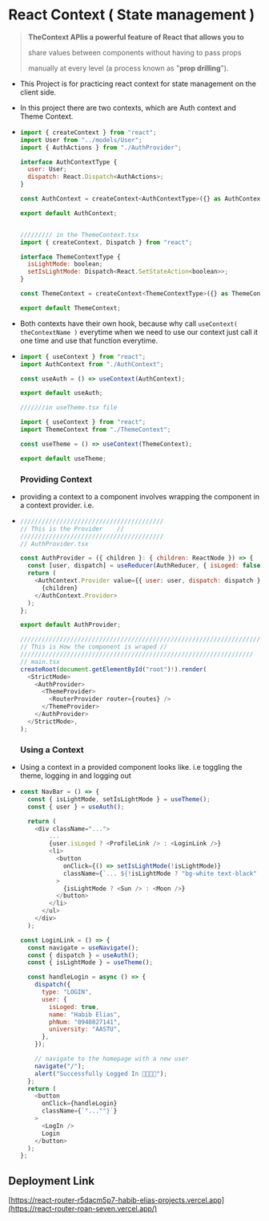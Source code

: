 # React Context ( State management )

> **The****Context API****is a powerful feature of React that allows you to**
>
> share values between components without having to pass props
>
> manually at every level (a process known as "**prop drilling**").

- This Project is for practicing react context for state management on the client side.
- In this project there are two contexts, which are Auth context and Theme Context.
- ```js
  import { createContext } from "react";
  import User from "../models/User";
  import { AuthActions } from "./AuthProvider";

  interface AuthContextType {
    user: User;
    dispatch: React.Dispatch<AuthActions>;
  }

  const AuthContext = createContext<AuthContextType>({} as AuthContextType);

  export default AuthContext;


  ///////// in the ThemeContext.tsx
  import { createContext, Dispatch } from "react";

  interface ThemeContextType {
    isLightMode: boolean;
    setIsLightMode: Dispatch<React.SetStateAction<boolean>>;
  }

  const ThemeContext = createContext<ThemeContextType>({} as ThemeContextType);

  export default ThemeContext;
  ```
- Both contexts have their own hook, because why call `useContext( theContextName )`  everytime when we need to use our context just call it one time and use that function everytime.
- ```js
  import { useContext } from "react";
  import AuthContext from "./AuthContext";

  const useAuth = () => useContext(AuthContext);

  export default useAuth;

  ///////in useTheme.tsx file

  import { useContext } from "react";
  import ThemeContext from "./ThemeContext";

  const useTheme = () => useContext(ThemeContext);

  export default useTheme;

  ```

  ### Providing Context
- providing a context to a component involves wrapping the component in a context provider. i.e.
- ```js
  ////////////////////////////////////////
  // This is the Provider    //
  ////////////////////////////////////////
  // AuthProvider.tsx

  const AuthProvider = ({ children }: { children: ReactNode }) => {
    const [user, dispatch] = useReducer(AuthReducer, { isLoged: false });
    return (
      <AuthContext.Provider value={{ user: user, dispatch: dispatch }}>
        {children}
      </AuthContext.Provider>
    );
  };

  export default AuthProvider;

  ///////////////////////////////////////////////////////////////////
  // This is How the component is wraped //
  /////////////////////////////////////////////////////////////////
  // main.tsx
  createRoot(document.getElementById("root")!).render(
    <StrictMode>
      <AuthProvider>
        <ThemeProvider>
          <RouterProvider router={routes} />
        </ThemeProvider>
      </AuthProvider>
    </StrictMode>,
  );


  ```

  ### Using a Context
- Using a context in a provided component looks like. i.e toggling the theme, logging in and logging out
- ```js
  const NavBar = () => {
    const { isLightMode, setIsLightMode } = useTheme();
    const { user } = useAuth();

    return (
      <div className="...">
          ...
          {user.isLoged ? <ProfileLink /> : <LoginLink />}
          <li>
            <button
              onClick={() => setIsLightMode(!isLightMode)}
              className={`... ${!isLightMode ? "bg-white text-black" : "bg-black text-white"}`}
            >
              {isLightMode ? <Sun /> : <Moon />}
            </button>
          </li>
        </ul>
      </div>
    );

  const LoginLink = () => {
    const navigate = useNavigate();
    const { dispatch } = useAuth();
    const { isLightMode } = useTheme();

    const handleLogin = async () => {
      dispatch({
        type: "LOGIN",
        user: {
          isLoged: true,
          name: "Habib Elias",
          phNum: "0940827141",
          university: "AASTU",
        },
      });

      // navigate to the homepage with a new user
      navigate("/");
      alert("Successfully Logged In 🍾🍾🎉🎉");
    };
    return (
      <button
        onClick={handleLogin}
        className={`"...""}`}
      >
        <LogIn />
        Login
      </button>
    );
  };


  ```

## Deployment Link

[https://react-router-r5dacm5p7-habib-elias-projects.vercel.app](https://react-router-roan-seven.vercel.app/)
